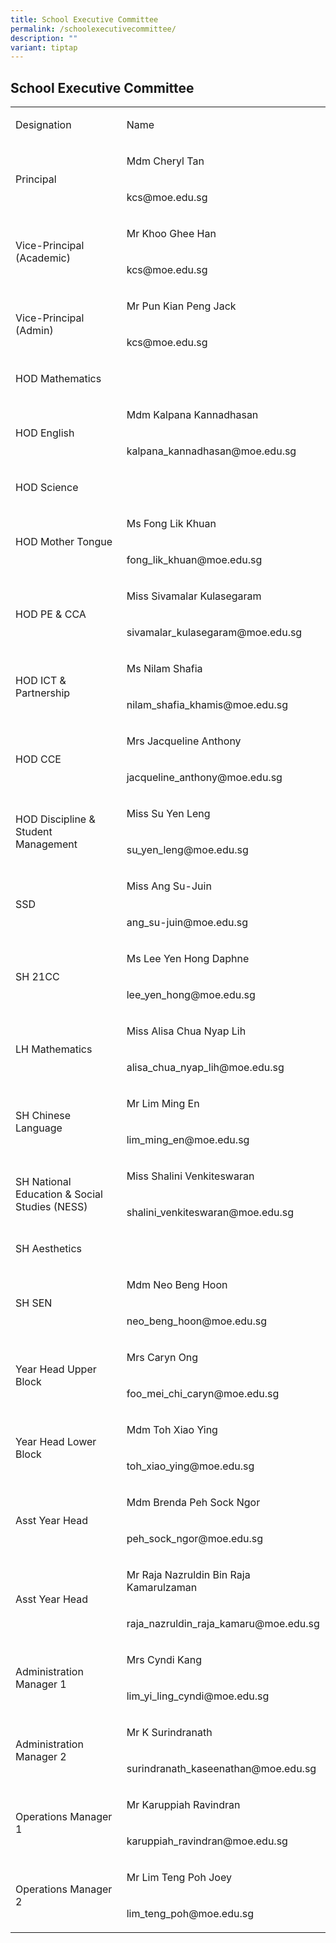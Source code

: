 ```yaml
---
title: School Executive Committee
permalink: /schoolexecutivecommittee/
description: ""
variant: tiptap
---
```

<h2>School Executive Committee</h2>
<table style="minWidth: 50px">
<colgroup>
<col>
<col>
</colgroup>
<tbody>
<tr>
<td rowspan="1" colspan="1">
<p>Designation</p>
</td>
<td rowspan="1" colspan="1">
<p>Name</p>
</td>
</tr>
<tr>
<td rowspan="2" colspan="1">
<p>Principal</p>
</td>
<td rowspan="1" colspan="1">
<p>Mdm Cheryl Tan</p>
</td>
</tr>
<tr>
<td rowspan="1" colspan="1">
<p>kcs@moe.edu.sg</p>
</td>
</tr>
<tr>
<td rowspan="2" colspan="1">
<p>Vice-Principal (Academic)</p>
</td>
<td rowspan="1" colspan="1">
<p>Mr Khoo Ghee Han</p>
</td>
</tr>
<tr>
<td rowspan="1" colspan="1">
<p>kcs@moe.edu.sg</p>
</td>
</tr>
<tr>
<td rowspan="2" colspan="1">
<p>Vice-Principal (Admin)</p>
</td>
<td rowspan="1" colspan="1">
<p>Mr Pun Kian Peng Jack</p>
</td>
</tr>
<tr>
<td rowspan="1" colspan="1">
<p>kcs@moe.edu.sg</p>
</td>
</tr>
<tr>
<td rowspan="2" colspan="1">
<p>HOD Mathematics</p>
</td>
<td rowspan="1" colspan="1">
<p></p>
</td>
</tr>
<tr>
<td rowspan="1" colspan="1">
<p></p>
</td>
</tr>
<tr>
<td rowspan="2" colspan="1">
<p>HOD English</p>
</td>
<td rowspan="1" colspan="1">
<p>Mdm Kalpana Kannadhasan</p>
</td>
</tr>
<tr>
<td rowspan="1" colspan="1">
<p>kalpana_kannadhasan@moe.edu.sg</p>
</td>
</tr>
<tr>
<td rowspan="2" colspan="1">
<p>HOD Science</p>
</td>
<td rowspan="1" colspan="1">
<p></p>
</td>
</tr>
<tr>
<td rowspan="1" colspan="1">
<p></p>
</td>
</tr>
<tr>
<td rowspan="2" colspan="1">
<p>HOD Mother Tongue</p>
</td>
<td rowspan="1" colspan="1">
<p>Ms Fong Lik Khuan</p>
</td>
</tr>
<tr>
<td rowspan="1" colspan="1">
<p>fong_lik_khuan@moe.edu.sg</p>
</td>
</tr>
<tr>
<td rowspan="2" colspan="1">
<p>HOD PE &amp; CCA</p>
</td>
<td rowspan="1" colspan="1">
<p>Miss Sivamalar Kulasegaram</p>
</td>
</tr>
<tr>
<td rowspan="1" colspan="1">
<p>sivamalar_kulasegaram@moe.edu.sg</p>
</td>
</tr>
<tr>
<td rowspan="2" colspan="1">
<p>HOD ICT &amp; Partnership</p>
</td>
<td rowspan="1" colspan="1">
<p>Ms Nilam Shafia</p>
</td>
</tr>
<tr>
<td rowspan="1" colspan="1">
<p>nilam_shafia_khamis@moe.edu.sg</p>
</td>
</tr>
<tr>
<td rowspan="2" colspan="1">
<p>HOD CCE</p>
</td>
<td rowspan="1" colspan="1">
<p>Mrs Jacqueline Anthony</p>
</td>
</tr>
<tr>
<td rowspan="1" colspan="1">
<p>jacqueline_anthony@moe.edu.sg</p>
</td>
</tr>
<tr>
<td rowspan="2" colspan="1">
<p>HOD Discipline &amp; Student Management</p>
</td>
<td rowspan="1" colspan="1">
<p>Miss Su Yen Leng</p>
</td>
</tr>
<tr>
<td rowspan="1" colspan="1">
<p>su_yen_leng@moe.edu.sg</p>
</td>
</tr>
<tr>
<td rowspan="2" colspan="1">
<p>SSD</p>
</td>
<td rowspan="1" colspan="1">
<p>Miss Ang Su-Juin</p>
</td>
</tr>
<tr>
<td rowspan="1" colspan="1">
<p>ang_su-juin@moe.edu.sg</p>
</td>
</tr>
<tr>
<td rowspan="2" colspan="1">
<p>SH 21CC</p>
</td>
<td rowspan="1" colspan="1">
<p>Ms Lee Yen Hong Daphne</p>
</td>
</tr>
<tr>
<td rowspan="1" colspan="1">
<p>lee_yen_hong@moe.edu.sg</p>
</td>
</tr>
<tr>
<td rowspan="2" colspan="1">
<p>LH Mathematics</p>
</td>
<td rowspan="1" colspan="1">
<p>Miss Alisa Chua Nyap Lih</p>
</td>
</tr>
<tr>
<td rowspan="1" colspan="1">
<p>alisa_chua_nyap_lih@moe.edu.sg</p>
</td>
</tr>
<tr>
<td rowspan="2" colspan="1">
<p>SH Chinese Language</p>
</td>
<td rowspan="1" colspan="1">
<p>Mr Lim Ming En</p>
</td>
</tr>
<tr>
<td rowspan="1" colspan="1">
<p>lim_ming_en@moe.edu.sg</p>
</td>
</tr>
<tr>
<td rowspan="2" colspan="1">
<p>SH National Education &amp; Social Studies (NESS)</p>
</td>
<td rowspan="1" colspan="1">
<p>Miss Shalini Venkiteswaran</p>
</td>
</tr>
<tr>
<td rowspan="1" colspan="1">
<p>shalini_venkiteswaran@moe.edu.sg</p>
</td>
</tr>
<tr>
<td rowspan="2" colspan="1">
<p>SH Aesthetics</p>
</td>
<td rowspan="1" colspan="1">
<p></p>
</td>
</tr>
<tr>
<td rowspan="1" colspan="1">
<p></p>
</td>
</tr>
<tr>
<td rowspan="2" colspan="1">
<p>SH SEN</p>
</td>
<td rowspan="1" colspan="1">
<p>Mdm Neo Beng Hoon</p>
</td>
</tr>
<tr>
<td rowspan="1" colspan="1">
<p>neo_beng_hoon@moe.edu.sg</p>
</td>
</tr>
<tr>
<td rowspan="2" colspan="1">
<p>Year Head Upper Block</p>
</td>
<td rowspan="1" colspan="1">
<p>Mrs Caryn Ong</p>
</td>
</tr>
<tr>
<td rowspan="1" colspan="1">
<p>foo_mei_chi_caryn@moe.edu.sg</p>
</td>
</tr>
<tr>
<td rowspan="2" colspan="1">
<p>Year Head Lower Block</p>
</td>
<td rowspan="1" colspan="1">
<p>Mdm Toh Xiao Ying</p>
</td>
</tr>
<tr>
<td rowspan="1" colspan="1">
<p>toh_xiao_ying@moe.edu.sg</p>
</td>
</tr>
<tr>
<td rowspan="2" colspan="1">
<p>Asst Year Head</p>
</td>
<td rowspan="1" colspan="1">
<p>Mdm Brenda Peh Sock Ngor&nbsp;&nbsp;</p>
</td>
</tr>
<tr>
<td rowspan="1" colspan="1">
<p>peh_sock_ngor@moe.edu.sg</p>
</td>
</tr>
<tr>
<td rowspan="2" colspan="1">
<p>Asst Year Head</p>
</td>
<td rowspan="1" colspan="1">
<p>Mr Raja Nazruldin Bin Raja Kamarulzaman</p>
</td>
</tr>
<tr>
<td rowspan="1" colspan="1">
<p>raja_nazruldin_raja_kamaru@moe.edu.sg</p>
</td>
</tr>
<tr>
<td rowspan="2" colspan="1">
<p>Administration Manager 1</p>
</td>
<td rowspan="1" colspan="1">
<p>Mrs Cyndi Kang</p>
</td>
</tr>
<tr>
<td rowspan="1" colspan="1">
<p>lim_yi_ling_cyndi@moe.edu.sg</p>
</td>
</tr>
<tr>
<td rowspan="2" colspan="1">
<p>Administration Manager 2</p>
</td>
<td rowspan="1" colspan="1">
<p>Mr K Surindranath</p>
</td>
</tr>
<tr>
<td rowspan="1" colspan="1">
<p>surindranath_kaseenathan@moe.edu.sg</p>
</td>
</tr>
<tr>
<td rowspan="2" colspan="1">
<p>Operations Manager 1</p>
</td>
<td rowspan="1" colspan="1">
<p>Mr Karuppiah Ravindran</p>
</td>
</tr>
<tr>
<td rowspan="1" colspan="1">
<p>karuppiah_ravindran@moe.edu.sg</p>
</td>
</tr>
<tr>
<td rowspan="2" colspan="1">
<p>Operations Manager 2</p>
</td>
<td rowspan="1" colspan="1">
<p>Mr Lim Teng Poh Joey&nbsp;</p>
</td>
</tr>
<tr>
<td rowspan="1" colspan="1">
<p>lim_teng_poh@moe.edu.sg</p>
</td>
</tr>
</tbody>
</table>
<p></p>
